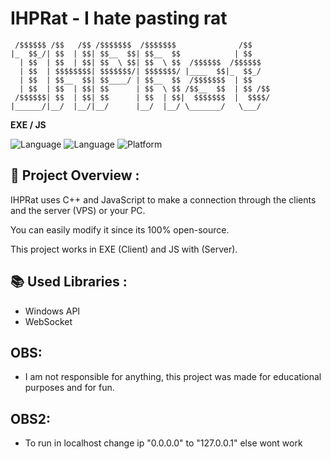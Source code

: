 # IHPRat - I hate pasting rat

```plaintext
 /$$$$$$ /$$   /$$ /$$$$$$$  /$$$$$$$              /$$    
|_  $$_/| $$  | $$| $$__  $$| $$__  $$            | $$    
  | $$  | $$  | $$| $$  \ $$| $$  \ $$  /$$$$$$  /$$$$$$  
  | $$  | $$$$$$$$| $$$$$$$/| $$$$$$$/ |____  $$|_  $$_/  
  | $$  | $$__  $$| $$____/ | $$__  $$  /$$$$$$$  | $$    
  | $$  | $$  | $$| $$      | $$  \ $$ /$$__  $$  | $$ /$$
 /$$$$$$| $$  | $$| $$      | $$  | $$|  $$$$$$$  |  $$$$/
|______/|__/  |__/|__/      |__/  |__/ \_______/   \___/  
```

**EXE / JS**

![Language](https://img.shields.io/badge/language-C%2B%2B-brightgreen)
![Language](https://img.shields.io/badge/language-JavaScript-yellow)
![Platform](https://img.shields.io/badge/platform-Windows-blue)

## 📖 Project Overview :

IHPRat uses C++ and JavaScript to make a connection through the clients and the server (VPS) or your PC.

You can easily modify it since its 100% open-source.

This project works in EXE (Client) and JS with (Server).

## 📚 Used Libraries :

- Windows API
- WebSocket

## OBS:
- I am not responsible for anything, this project was made for educational purposes and for fun.

## OBS2:
- To run in localhost change ip "0.0.0.0" to "127.0.0.1" else wont work

